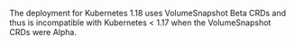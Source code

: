 The deployment for Kubernetes 1.18 uses VolumeSnapshot Beta CRDs and thus is incompatible
with Kubernetes < 1.17 when the VolumeSnapshot CRDs were Alpha.
